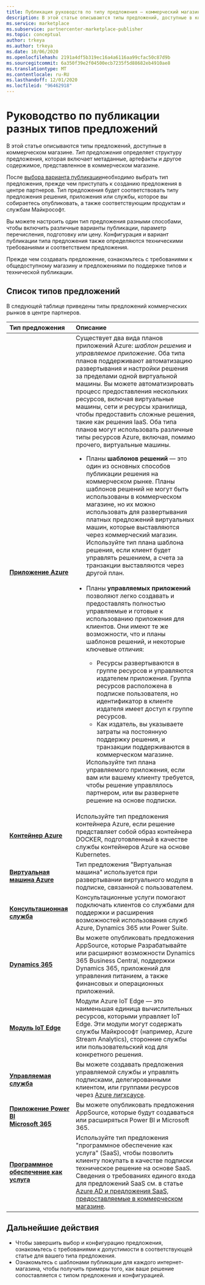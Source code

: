 ```yaml
---
title: Публикация руководств по типу предложения — коммерческий магазин Майкрософт
description: В этой статье описываются типы предложений, доступные в коммерческом магазине Майкрософт.
ms.service: marketplace
ms.subservice: partnercenter-marketplace-publisher
ms.topic: conceptual
author: trkeya
ms.author: trkeya
ms.date: 10/06/2020
ms.openlocfilehash: 2191a4df5b319ec16a4a6116aa99cfac50c87d9b
ms.sourcegitcommit: 6a350f39e2f04500ecb7235f5d88682eb4910ae8
ms.translationtype: MT
ms.contentlocale: ru-RU
ms.lasthandoff: 12/01/2020
ms.locfileid: "96462918"
---
```

# <a name="publishing-guide-by-offer-type"></a>Руководство по публикации разных типов предложений

В этой статье описываются типы предложений, доступные в коммерческом магазине. *Тип предложения* определяет структуру предложения, которая включает метаданные, артефакты и другое содержимое, представленное в коммерческом магазине.

После [выбора варианта публикации](determine-your-listing-type.md)необходимо выбрать тип предложения, прежде чем приступать к созданию предложения в центре партнеров. Тип предложения будет соответствовать типу предложения решения, приложения или службы, которое вы собираетесь опубликовать, а также соответствующим продуктам и службам Майкрософт.

Вы можете настроить один тип предложения разными способами, чтобы включить различные варианты публикации, параметр перечисления, подготовку или цену. Конфигурация и вариант публикации типа предложения также определяются техническими требованиями и соответствием предложения.

Прежде чем создавать предложение, ознакомьтесь с требованиями к общедоступному магазину и предложениями по поддержке типов и технической публикации.

## <a name="list-of-offer-types"></a>Список типов предложений

В следующей таблице приведены типы предложений коммерческих рынков в центре партнеров.

| **Тип предложения**    | **Описание**  |
| :------------------- | :-------------------|
| [**Приложение Azure**](plan-azure-application-offer.md) | Существует два вида планов приложений Azure: _шаблон решения_ и _управляемое приложение_. Оба типа планов поддерживают автоматизацию развертывания и настройки решения за пределами одной виртуальной машины. Вы можете автоматизировать процесс предоставления нескольких ресурсов, включая виртуальные машины, сети и ресурсы хранилища, чтобы предоставить сложные решения, такие как решения IaaS. Оба типа планов могут использовать различные типы ресурсов Azure, включая, помимо прочего, виртуальные машины.<ul><li>Планы **шаблонов решений** — это один из основных способов публикации решения на коммерческом рынке. Планы шаблонов решений не могут быть использованы в коммерческом магазине, но их можно использовать для развертывания платных предложений виртуальных машин, которые выставляются через коммерческий магазин. Используйте тип плана шаблона решения, если клиент будет управлять решением, а счета за транзакции выставляются через другой план.</li><br><li>Планы **управляемых приложений** позволяют легко создавать и предоставлять полностью управляемые и готовые к использованию приложения для клиентов. Они имеют те же возможности, что и планы шаблонов решений, и некоторые ключевые отличия:</li><ul><li> Ресурсы развертываются в группе ресурсов и управляются издателем приложения. Группа ресурсов расположена в подписке пользователя, но идентификатор в клиенте издателя имеет доступ к группе ресурсов.</li><li>Как издатель, вы указываете затраты на постоянную поддержку решения, и транзакции поддерживаются в коммерческом магазине.</li></ul>Используйте тип плана управляемого приложения, если вам или вашему клиенту требуется, чтобы решение управлялось партнером, или вы развернете решение на основе подписки.</ul> |
| [**Контейнер Azure**](marketplace-containers.md) | Используйте тип предложения контейнера Azure, если решение представляет собой образ контейнера DOCKER, подготовленный в качестве службы контейнеров Azure на основе Kubernetes. |
| [**Виртуальная машина Azure**](marketplace-virtual-machines.md) | Тип предложения "Виртуальная машина" используется при развертывании виртуального модуля в подписке, связанной с пользователем. |
| [**Консультационная служба**](./plan-consulting-service-offer.md) | Консультационные услуги помогают подключать клиентов со службами для поддержки и расширения возможностей использования служб Azure, Dynamics 365 или Power Suite.|
| [**Dynamics 365**](appsource-offer-publishing-guide.md) | Вы можете опубликовать предложения AppSource, которые Разрабатывайте или расширяют возможности Dynamics 365 Business Central, поддержки Dynamics 365, приложений для управления питанием, а также финансовых и операционных приложений.|
| [**Модуль IoT Edge**](iot-edge-module.md) | Модули Azure IoT Edge — это наименьшая единица вычислительных ресурсов, которыми управляет IoT Edge. Эти модули могут содержать службы Майкрософт (например, Azure Stream Analytics), сторонние службы или пользовательский код для конкретного решения. |
| [**Управляемая служба**](partner-center-portal/create-new-managed-service-offer.md) | Вы можете создавать предложения управляемой службы и управлять подписками, делегированными клиентом, или группами ресурсов через [Azure лигхсаусе](../lighthouse/overview.md).|
| [**Приложение Power BI** <br/> **Microsoft 365**](appsource-offer-publishing-guide.md) | Вы можете опубликовать предложения AppSource, которые будут создаваться или расширяться Power BI и Microsoft 365.|
| [**Программное обеспечение как услуга**](plan-saas-offer.md) | Используйте тип предложения "программное обеспечение как услуга" (SaaS), чтобы позволить клиенту покупать в качестве подписки техническое решение на основе SaaS. Сведения о требованиях единого входа для предложений SaaS см. в статье [Azure AD и предложения SaaS, предоставляемые в коммерческом магазине](azure-ad-saas.md). |


## <a name="next-steps"></a>Дальнейшие действия

- Чтобы завершить выбор и конфигурацию предложения, ознакомьтесь с требованиями к допустимости в соответствующей статье для вашего типа предложения.
- Ознакомьтесь с шаблонами публикации для каждого интернет-магазина, чтобы получить примеры того, как ваше решение сопоставляется с типом предложения и конфигурацией.